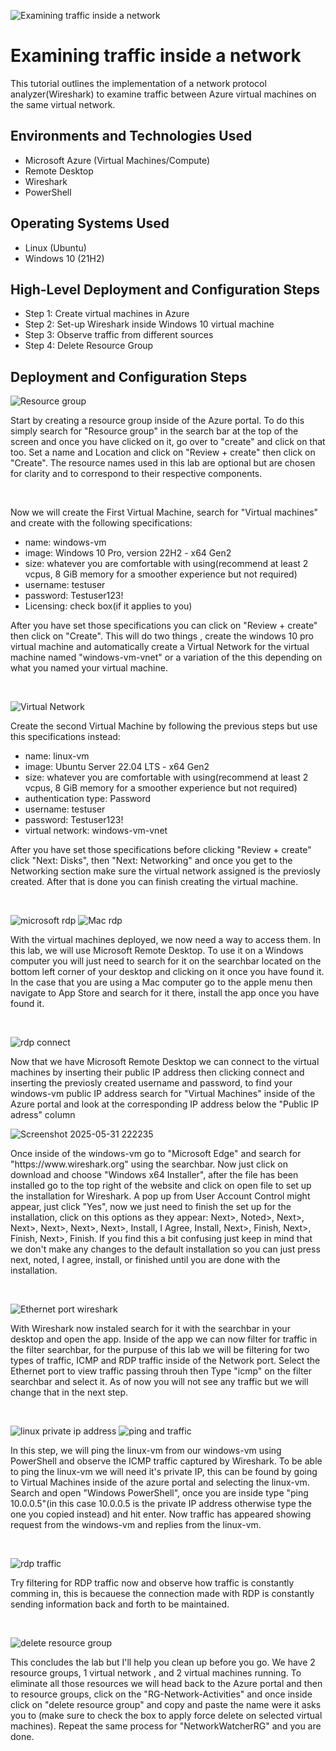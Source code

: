 
![Examining traffic inside a network](https://github.com/user-attachments/assets/3a12e9c8-eb5a-4a6b-bfd0-a5ceced03995)

<h1>Examining traffic inside a network</h1>
This tutorial outlines the implementation of a network protocol analyzer(Wireshark) to examine traffic between Azure virtual machines on the same virtual network.<br />


<h2>Environments and Technologies Used</h2>

- Microsoft Azure (Virtual Machines/Compute)
- Remote Desktop
- Wireshark
- PowerShell

<h2>Operating Systems Used </h2>

- Linux (Ubuntu)
- Windows 10 (21H2)

<h2>High-Level Deployment and Configuration Steps</h2>

- Step 1: Create virtual machines in Azure
- Step 2: Set-up Wireshark inside Windows 10 virtual machine
- Step 3: Observe traffic from different sources
- Step 4: Delete Resource Group

<h2>Deployment and Configuration Steps</h2>

![Resource group](https://github.com/user-attachments/assets/b6b52e77-d044-4d9a-ae2c-5d709f8ae9fd)

<p>
Start by creating a resource group inside of the Azure portal. To do this simply search for "Resource group" in the search bar at the top of the screen and once you have clicked on it, go over to "create" and click on that too. Set a name and Location and click on "Review + create" then click on "Create". The resource names used in this lab are optional but are chosen for clarity and to correspond to their respective components.
</p>
<br />

<p>
Now we will create the First Virtual Machine, search for "Virtual machines" and create with the following specifications:
</p>

- name: windows-vm
- image: Windows 10 Pro, version 22H2 - x64 Gen2
- size: whatever you are comfortable with using(recommend at least 2 vcpus, 8 GiB memory for a smoother experience but not required)
- username: testuser
- password: Testuser123!
- Licensing: check box(if it applies to you)

<p>
After you have set those specifications you can click on "Review + create" then click on "Create". This will do two things , create the windows 10 pro virtual machine and automatically create a Virtual Network for the virtual machine named "windows-vm-vnet" or a variation of the this depending on what you named your virtual machine.
</p>

<br />

![Virtual Network](https://github.com/user-attachments/assets/6326aba8-561f-4568-998a-42fbb1fe3fff)
<p>
Create the second Virtual Machine by following the previous steps but use this specifications instead:
</p>

- name: linux-vm
- image: Ubuntu Server 22.04 LTS - x64 Gen2
- size: whatever you are comfortable with using(recommend at least 2 vcpus, 8 GiB memory for a smoother experience but not required)
- authentication type: Password
- username: testuser
- password: Testuser123!
- virtual network: windows-vm-vnet

<p>
After you have set those specifications before clicking "Review + create" click "Next: Disks", then "Next: Networking" and once you get to the Networking section make sure the virtual network assigned is the previosly created. After that is done you can finish creating the virtual machine.
</p>


<br />

![microsoft rdp](https://github.com/user-attachments/assets/ed3e0ba5-b48f-47c7-bc23-b7eae721dd57)
![Mac rdp](https://github.com/user-attachments/assets/26c6a1f3-0859-4fa4-a572-5cebe6d5736e)

<p>
With the virtual machines deployed, we now need a way to access them. In this lab, we will use Microsoft Remote Desktop.
To use it on a Windows computer you will just need to search for it on the searchbar located on the bottom left corner of your desktop and clicking on it once you have found it. In the case that you are using a Mac computer go to the apple menu then navigate to App Store and search for it there, install the app once you have found it.
</p>
<br />

![rdp connect](https://github.com/user-attachments/assets/208051b6-88a6-47b2-b301-9bfc4fc64cce)

<p>
Now that we have Microsoft Remote Desktop we can connect to the virtual machines by inserting their public IP address then clicking connect and inserting the previosly created username and password, to find your windows-vm public IP address search for "Virtual Machines" inside of the Azure portal and look at the corresponding IP address below the "Public IP adress" column
<br />

![Screenshot 2025-05-31 222235](https://github.com/user-attachments/assets/d16fe749-b894-4f2e-80da-7295ecbc64b6)

<p>
Once inside of the windows-vm go to "Microsoft Edge" and search for "https://www.wireshark.org" using the searchbar. Now just click on download and choose "Windows x64 Installer", after the file has been installed go to the top right of the website and click on open file to set up the installation for Wireshark. A pop up from User Account Control might appear, just click "Yes", now we just need to finish the set up for the installation, click on this options as they appear: Next>, Noted>, Next>, Next>, Next>, Next>, Next>, Install, I Agree, Install, Next>, Finish, Next>, Finish, Next>, Finish. If you find this a bit confusing just keep in mind that we don't make any changes to the default installation so you can just press next, noted, I agree, install, or finished until you are done with the installation.
</p>
<br />

![Ethernet port wireshark](https://github.com/user-attachments/assets/520caf2d-1b1c-4f8a-b9d5-14948a0c56fb)

<p>
With Wireshark now instaled search for it with the searchbar in your desktop and open the app. Inside of the app we can now filter for traffic in the filter searchbar, for the purpuse of this lab we will be filtering for two types of traffic, ICMP and RDP traffic inside of the Network port. Select the Ethernet port to view traffic passing throuh then Type "icmp" on the filter searchbar and select it. As of now you will not see any traffic but we will change that in the next step.
</p>
<br />

![linux private ip address](https://github.com/user-attachments/assets/77e7192f-92b4-482c-ad9e-df3ba5e1ee64)
![ping and traffic](https://github.com/user-attachments/assets/33330ea1-2078-4b55-bb26-5e058ee564ca)

<p>
In this step, we will ping the linux-vm from our windows-vm using PowerShell and observe the ICMP traffic captured by Wireshark. To be able to ping the linux-vm we will need it's private IP, this can be found by going to Virtual Machines inside of the azure portal and selecting the linux-vm. Search and open "Windows PowerShell", once you are inside type "ping 10.0.0.5"(in this case 10.0.0.5 is the private IP address otherwise type the one you copied instead) and hit enter. Now traffic has appeared showing request from the windows-vm and replies from the linux-vm.
</p>
<br />

![rdp traffic](https://github.com/user-attachments/assets/448bd3d5-d5ca-45ec-a908-c4462c7bb7e5)

<p>
Try filtering for RDP traffic now and observe how traffic is constantly comming in, this is becauese the connection made with RDP is constantly sending information back and forth to be maintained.
</p>
<br />

![delete resource group](https://github.com/user-attachments/assets/5fac3fda-9232-484a-83ff-14071a853970)

<p>
This concludes the lab but I'll help you clean up before you go. We have 2 resource groups, 1 virtual network , and 2 virtual machines running. To eliminate all those resources we will head back to the Azure portal and then to resource groups, click on the "RG-Network-Activities" and once inside click on "delete resource group" and copy and paste the name were it asks you to (make sure to check the box to apply force delete on selected virtual machines). Repeat the same process for "NetworkWatcherRG" and you are done.
</p>
<br />
